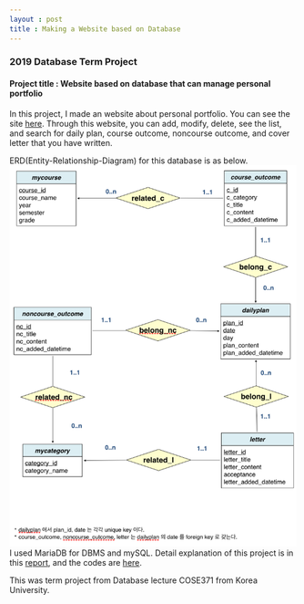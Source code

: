 ```yaml
---
layout : post
title : Making a Website based on Database
---
```


### 2019 Database Term Project





#### Project title : Website based on database that can manage personal portfolio
In this project, I made an website about personal portfolio. You can see the site [here](http://115.68.231.165/~2017320160/portfolio).
Through this website, you can add, modify, delete, see the list, and search for daily plan, course outcome, noncourse outcome, and cover letter that you have written.<br>

ERD(Entity-Relationship-Diagram) for this database is as below.
![ERD](https://raw.githubusercontent.com/limhyesu98/limhyesu98.github.io/master/images/ERD.png)
I used MariaDB for DBMS and mySQL. Detail explanation of this project is in this [report](https://github.com/limhyesu98/COSE371_DB/blob/master/Term_Report_1st.pdf),
and the codes are [here](https://github.com/limhyesu98/COSE371_DB/tree/master/portfolio).<br>

This was term project from Database lecture COSE371 from Korea University.
